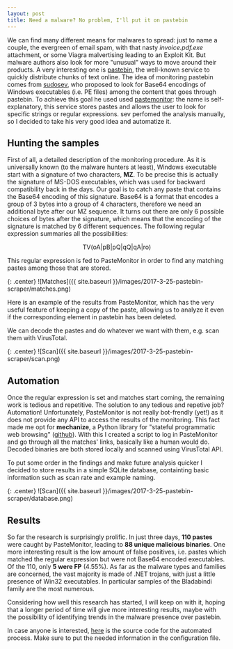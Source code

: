 ```yaml
---
layout: post
title: Need a malware? No problem, I'll put it on pastebin
---
```


We can find many different means for malwares to spread: just to name a couple, the evergreen of email spam, with that nasty _invoice.pdf.exe_ attachment, or some Viagra malvertising leading to an Exploit Kit.  But malware authors also look for more "unusual" ways to move around their products. A very interesting one is [pastebin](http://pastebin.com/), the well-known service to quickly distribute chunks of text online. The idea of monitoring pastebin comes from [sudosev](https://twitter.com/sudosev), who proposed to look for Base64 encodings of Windows executables (i.e. PE files) among the content that goes through pastebin. To achieve this goal he used used [pastemonitor](https://www.pastemonitor.com): the name is self-explanatory, this service stores pastes and allows the user to look for specific strings or regular expressions. sev perfomed the analysis manually, so I decided to take his very good idea and automatize it.

## Hunting the samples
First of all, a detailed description of the monitoring procedure. As it is universally known (to the malware hunters at least), Windows executable start with a signature of two characters, **MZ**. To be precise this is actually the signature of MS-DOS executables, which was used for backward compatibility back in the days. Our goal is to catch any paste that contains the Base64 encoding of this signature. Base64 is a format that encodes a group of 3 bytes into a group of 4 characters, therefore we need an additional byte after our MZ sequence. It turns out there are only 6 possible choices of bytes after the signature, which means that the encoding of the signature is matched by 6 different sequences. The following regular expression summaries all the possibilities:

<center>TV(oA|pB|pQ|qQ|qA|ro)</center>

This regular expression is fed to PasteMonitor in order to find any matching pastes among those that are stored.

{: .center}
![Matches]({{ site.baseurl }}/images/2017-3-25-pastebin-scraper/matches.png)

Here is an example of the results from PasteMonitor, which has the very useful feature of keeping a copy of the paste, allowing us to analyze it even if the corresponding element in pastebin has been deleted.

We can decode the pastes and do whatever we want with them, e.g. scan them with VirusTotal.

{: .center}
![Scan]({{ site.baseurl }}/images/2017-3-25-pastebin-scraper/scan.png)

## Automation

Once the regular expression is set and matches start coming, the remaining work is tedious and repetitive. The solution to any tedious and repetive job? Automation!
Unfortunately, PasteMonitor is not really bot-frendly (yet!) as it does not provide any API to access the results of the monitoring. This fact made me opt for **mechanize**, a Python library for "stateful programmatic web browsing" ([github](https://github.com/python-mechanize/mechanize)). With this I created a script to log in PasteMonitor and go through all the matches' links, basically like a human would do. Decoded binaries are both stored locally and scanned using VirusTotal API.

To put some order in the findings and make future analysis quicker I decided to store results in a simple SQLite database, containting basic information such as scan rate and example naming.

{: .center}
![Scan]({{ site.baseurl }}/images/2017-3-25-pastebin-scraper/database.png)

## Results

So far the research is surprisingly prolific. In just three days, **110 pastes** were caught by PasteMonitor, leading to **88 unique malicious binaries**. One more interesting result is the low amount of false positives, i.e. pastes which matched the regular expression but were not Base64 encoded executables. Of the 110, only **5 were FP** (4.55%).
As far as the malware types and families are concerned, the vast majority is made of .NET trojans, with just a little presence of Win32 executables. In particular samples of the Bladabindi family are the most numerous.

Considering how well this research has started, I will keep on with it, hoping that a longer period of time will give more interesting results, maybe with the possibility of identifying trends in the malware presence over pastebin.

In case anyone is interested, [here](https://github.com/mauronz/malware_analysis/tree/master/pastebin_scraper) is the source code for the automated process. Make sure to put the needed information in the configuration file.
